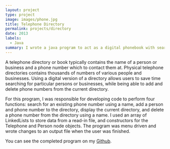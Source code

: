 ```yaml
---
layout: project
type: project
image: images/phone.jpg
title: Telephone Directory
permalink: projects/directory
date: 2013
labels:
  - Java
summary: I wrote a java program to act as a digital phonebook with search, add, display, and delete functions, which reads in a user file and writes to an output file.
---
```


A telephone directory or book typically contains the name of a person or business and a phone number which to contact them at.  Physical telephone directories contains thousands of numbers of various people and businesses.  Using a digital version of a directory allows users to save time searching for particular persons or businesses, while being able to add and delete phone numbers from the current directory.

For this program, I was responsible for developing code to perform four functions: search for an existing phone number using a name, add a person and phone number to the directory, display the current directory, and delete a phone number from the directory using a name.  I used an array of LinkedLists to store data from a read-in file, and constructors for the Telephone and Person node objects. The program was menu driven and wrote changes to an output file when the user was finished.

You can see the completed program on my [Github](https://github.com/mhsakuda/ICS-Projects/tree/master/Final%20Project).



